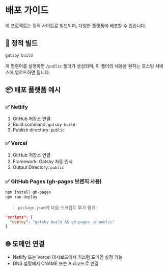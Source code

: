 # 배포 가이드

이 프로젝트는 정적 사이트로 빌드되며, 다양한 플랫폼에 배포할 수 있습니다.

## 🧱 정적 빌드

```bash
gatsby build
```

이 명령어를 실행하면 `/public` 폴더가 생성되며, 이 폴더의 내용을 원하는 호스팅 서비스에 업로드하면 됩니다.

## 📦 배포 플랫폼 예시

### ✅ Netlify

1. GitHub 저장소 연결
2. Build command: `gatsby build`
3. Publish directory: `public`

### ✅ Vercel

1. GitHub 저장소 연결
2. Framework: Gatsby 자동 인식
3. Output Directory: `public`

### ✅ GitHub Pages (gh-pages 브랜치 사용)

```bash
npm install gh-pages
npm run deploy
```

> `package.json`에 다음 스크립트 추가 필요:

```json
"scripts": {
  "deploy": "gatsby build && gh-pages -d public"
}
```

## 🌐 도메인 연결

- Netlify 또는 Vercel 대시보드에서 커스텀 도메인 설정 가능
- DNS 설정에서 CNAME 또는 A 레코드로 연결